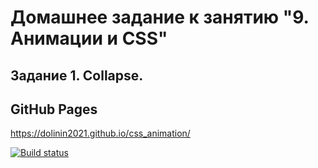 # Домашнее задание к занятию "9. Анимации и CSS"
## Задание 1. Collapse.

## GitHub Pages
https://dolinin2021.github.io/css_animation/

[![Build status](https://ci.appveyor.com/api/projects/status/brqnop0r4yiur4ap?svg=true)](https://ci.appveyor.com/project/Dolinin2021/css-animation)
